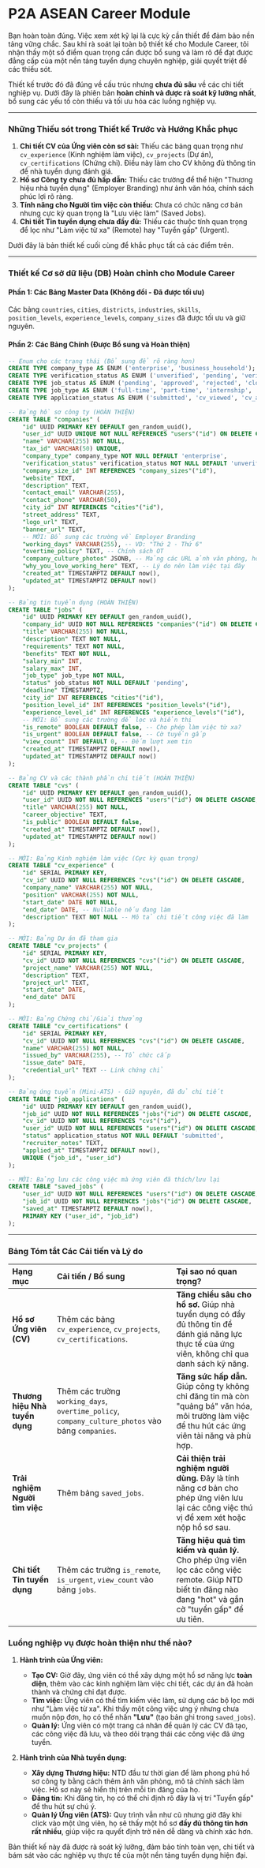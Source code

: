# P2A ASEAN Career Module
Bạn hoàn toàn đúng. Việc xem xét kỹ lại là cực kỳ cần thiết để đảm bảo nền tảng vững chắc. Sau khi rà soát lại toàn bộ thiết kế cho Module Career, tôi nhận thấy một số điểm quan trọng cần được bổ sung và làm rõ để đạt được đẳng cấp của một nền tảng tuyển dụng chuyên nghiệp, giải quyết triệt để các thiếu sót.

Thiết kế trước đó đã đúng về cấu trúc nhưng **chưa đủ sâu** về các chi tiết nghiệp vụ. Dưới đây là phiên bản **hoàn chỉnh và được rà soát kỹ lưỡng nhất**, bổ sung các yếu tố còn thiếu và tối ưu hóa các luồng nghiệp vụ.

---

### **Những Thiếu sót trong Thiết kế Trước và Hướng Khắc phục**

1.  **Chi tiết CV của Ứng viên còn sơ sài:** Thiếu các bảng quan trọng như `cv_experience` (Kinh nghiệm làm việc), `cv_projects` (Dự án), `cv_certifications` (Chứng chỉ). Điều này làm cho CV không đủ thông tin để nhà tuyển dụng đánh giá.
2.  **Hồ sơ Công ty chưa đủ hấp dẫn:** Thiếu các trường để thể hiện "Thương hiệu nhà tuyển dụng" (Employer Branding) như ảnh văn hóa, chính sách phúc lợi rõ ràng.
3.  **Tính năng cho Người tìm việc còn thiếu:** Chưa có chức năng cơ bản nhưng cực kỳ quan trọng là "Lưu việc làm" (Saved Jobs).
4.  **Chi tiết Tin tuyển dụng chưa đầy đủ:** Thiếu các thuộc tính quan trọng để lọc như "Làm việc từ xa" (Remote) hay "Tuyển gấp" (Urgent).

Dưới đây là bản thiết kế cuối cùng để khắc phục tất cả các điểm trên.

---

### **Thiết kế Cơ sở dữ liệu (DB) Hoàn chỉnh cho Module Career**

#### **Phần 1: Các Bảng Master Data (Không đổi - Đã được tối ưu)**
Các bảng `countries`, `cities`, `districts`, `industries`, `skills`, `position_levels`, `experience_levels`, `company_sizes` đã được tối ưu và giữ nguyên.

#### **Phần 2: Các Bảng Chính (Được Bổ sung và Hoàn thiện)**

```sql
-- Enum cho các trạng thái (Bổ sung để rõ ràng hơn)
CREATE TYPE company_type AS ENUM ('enterprise', 'business_household');
CREATE TYPE verification_status AS ENUM ('unverified', 'pending', 'verified', 'rejected');
CREATE TYPE job_status AS ENUM ('pending', 'approved', 'rejected', 'closed');
CREATE TYPE job_type AS ENUM ('full-time', 'part-time', 'internship', 'contract');
CREATE TYPE application_status AS ENUM ('submitted', 'cv_viewed', 'cv_approved', 'interviewing', 'offered', 'hired', 'rejected');

-- Bảng hồ sơ công ty (HOÀN THIỆN)
CREATE TABLE "companies" (
    "id" UUID PRIMARY KEY DEFAULT gen_random_uuid(),
    "user_id" UUID UNIQUE NOT NULL REFERENCES "users"("id") ON DELETE CASCADE,
    "name" VARCHAR(255) NOT NULL,
    "tax_id" VARCHAR(50) UNIQUE,
    "company_type" company_type NOT NULL DEFAULT 'enterprise',
    "verification_status" verification_status NOT NULL DEFAULT 'unverified',
    "company_size_id" INT REFERENCES "company_sizes"("id"),
    "website" TEXT,
    "description" TEXT,
    "contact_email" VARCHAR(255),
    "contact_phone" VARCHAR(50),
    "city_id" INT REFERENCES "cities"("id"),
    "street_address" TEXT,
    "logo_url" TEXT,
    "banner_url" TEXT,
    -- MỚI: Bổ sung các trường về Employer Branding
    "working_days" VARCHAR(255), -- VD: "Thứ 2 - Thứ 6"
    "overtime_policy" TEXT, -- Chính sách OT
    "company_culture_photos" JSONB, -- Mảng các URL ảnh văn phòng, hoạt động
    "why_you_love_working_here" TEXT, -- Lý do nên làm việc tại đây
    "created_at" TIMESTAMPTZ DEFAULT now(),
    "updated_at" TIMESTAMPTZ DEFAULT now()
);

-- Bảng tin tuyển dụng (HOÀN THIỆN)
CREATE TABLE "jobs" (
    "id" UUID PRIMARY KEY DEFAULT gen_random_uuid(),
    "company_id" UUID NOT NULL REFERENCES "companies"("id") ON DELETE CASCADE,
    "title" VARCHAR(255) NOT NULL,
    "description" TEXT NOT NULL,
    "requirements" TEXT NOT NULL,
    "benefits" TEXT NOT NULL,
    "salary_min" INT,
    "salary_max" INT,
    "job_type" job_type NOT NULL,
    "status" job_status NOT NULL DEFAULT 'pending',
    "deadline" TIMESTAMPTZ,
    "city_id" INT REFERENCES "cities"("id"),
    "position_level_id" INT REFERENCES "position_levels"("id"),
    "experience_level_id" INT REFERENCES "experience_levels"("id"),
    -- MỚI: Bổ sung các trường để lọc và hiển thị
    "is_remote" BOOLEAN DEFAULT false, -- Cho phép làm việc từ xa?
    "is_urgent" BOOLEAN DEFAULT false, -- Cờ tuyển gấp
    "view_count" INT DEFAULT 0, -- Đếm lượt xem tin
    "created_at" TIMESTAMPTZ DEFAULT now(),
    "updated_at" TIMESTAMPTZ DEFAULT now()
);

-- Bảng CV và các thành phần chi tiết (HOÀN THIỆN)
CREATE TABLE "cvs" (
    "id" UUID PRIMARY KEY DEFAULT gen_random_uuid(),
    "user_id" UUID NOT NULL REFERENCES "users"("id") ON DELETE CASCADE,
    "title" VARCHAR(255) NOT NULL,
    "career_objective" TEXT,
    "is_public" BOOLEAN DEFAULT false,
    "created_at" TIMESTAMPTZ DEFAULT now(),
    "updated_at" TIMESTAMPTZ DEFAULT now()
);

-- MỚI: Bảng Kinh nghiệm làm việc (Cực kỳ quan trọng)
CREATE TABLE "cv_experience" (
    "id" SERIAL PRIMARY KEY,
    "cv_id" UUID NOT NULL REFERENCES "cvs"("id") ON DELETE CASCADE,
    "company_name" VARCHAR(255) NOT NULL,
    "position" VARCHAR(255) NOT NULL,
    "start_date" DATE NOT NULL,
    "end_date" DATE, -- Nullable nếu đang làm
    "description" TEXT NOT NULL -- Mô tả chi tiết công việc đã làm
);

-- MỚI: Bảng Dự án đã tham gia
CREATE TABLE "cv_projects" (
    "id" SERIAL PRIMARY KEY,
    "cv_id" UUID NOT NULL REFERENCES "cvs"("id") ON DELETE CASCADE,
    "project_name" VARCHAR(255) NOT NULL,
    "description" TEXT,
    "project_url" TEXT,
    "start_date" DATE,
    "end_date" DATE
);

-- MỚI: Bảng Chứng chỉ/Giải thưởng
CREATE TABLE "cv_certifications" (
    "id" SERIAL PRIMARY KEY,
    "cv_id" UUID NOT NULL REFERENCES "cvs"("id") ON DELETE CASCADE,
    "name" VARCHAR(255) NOT NULL,
    "issued_by" VARCHAR(255), -- Tổ chức cấp
    "issue_date" DATE,
    "credential_url" TEXT -- Link chứng chỉ
);

-- Bảng ứng tuyển (Mini-ATS) - Giữ nguyên, đã đủ chi tiết
CREATE TABLE "job_applications" (
    "id" UUID PRIMARY KEY DEFAULT gen_random_uuid(),
    "job_id" UUID NOT NULL REFERENCES "jobs"("id") ON DELETE CASCADE,
    "cv_id" UUID NOT NULL REFERENCES "cvs"("id"),
    "user_id" UUID NOT NULL REFERENCES "users"("id") ON DELETE CASCADE,
    "status" application_status NOT NULL DEFAULT 'submitted',
    "recruiter_notes" TEXT,
    "applied_at" TIMESTAMPTZ DEFAULT now(),
    UNIQUE ("job_id", "user_id")
);

-- MỚI: Bảng lưu các công việc mà ứng viên đã thích/lưu lại
CREATE TABLE "saved_jobs" (
    "user_id" UUID NOT NULL REFERENCES "users"("id") ON DELETE CASCADE,
    "job_id" UUID NOT NULL REFERENCES "jobs"("id") ON DELETE CASCADE,
    "saved_at" TIMESTAMPTZ DEFAULT now(),
    PRIMARY KEY ("user_id", "job_id")
);
```

---

### **Bảng Tóm tắt Các Cải tiến và Lý do**

| Hạng mục | Cải tiến / Bổ sung | Tại sao nó quan trọng? |
| :--- | :--- | :--- |
| **Hồ sơ Ứng viên (CV)** | Thêm các bảng `cv_experience`, `cv_projects`, `cv_certifications`. | **Tăng chiều sâu cho hồ sơ.** Giúp nhà tuyển dụng có đầy đủ thông tin để đánh giá năng lực thực tế của ứng viên, không chỉ qua danh sách kỹ năng. |
| **Thương hiệu Nhà tuyển dụng** | Thêm các trường `working_days`, `overtime_policy`, `company_culture_photos` vào bảng `companies`. | **Tăng sức hấp dẫn.** Giúp công ty không chỉ đăng tin mà còn "quảng bá" văn hóa, môi trường làm việc để thu hút các ứng viên tài năng và phù hợp. |
| **Trải nghiệm Người tìm việc** | Thêm bảng `saved_jobs`. | **Cải thiện trải nghiệm người dùng.** Đây là tính năng cơ bản cho phép ứng viên lưu lại các công việc thú vị để xem xét hoặc nộp hồ sơ sau. |
| **Chi tiết Tin tuyển dụng** | Thêm các trường `is_remote`, `is_urgent`, `view_count` vào bảng `jobs`. | **Tăng hiệu quả tìm kiếm và quản lý.** Cho phép ứng viên lọc các công việc remote. Giúp NTD biết tin đăng nào đang "hot" và gắn cờ "tuyển gấp" để ưu tiên. |

### **Luồng nghiệp vụ được hoàn thiện như thế nào?**

1.  **Hành trình của Ứng viên:**
    *   **Tạo CV:** Giờ đây, ứng viên có thể xây dựng một hồ sơ năng lực **toàn diện**, thêm vào các kinh nghiệm làm việc chi tiết, các dự án đã hoàn thành và chứng chỉ đạt được.
    *   **Tìm việc:** Ứng viên có thể tìm kiếm việc làm, sử dụng các bộ lọc mới như "Làm việc từ xa". Khi thấy một công việc ưng ý nhưng chưa muốn nộp đơn, họ có thể nhấn **"Lưu"** (tạo bản ghi trong `saved_jobs`).
    *   **Quản lý:** Ứng viên có một trang cá nhân để quản lý các CV đã tạo, các công việc đã lưu, và theo dõi trạng thái các công việc đã ứng tuyển.

2.  **Hành trình của Nhà tuyển dụng:**
    *   **Xây dựng Thương hiệu:** NTD đầu tư thời gian để làm phong phú hồ sơ công ty bằng cách thêm ảnh văn phòng, mô tả chính sách làm việc. Hồ sơ này sẽ hiển thị trên mỗi tin đăng của họ.
    *   **Đăng tin:** Khi đăng tin, họ có thể chỉ định rõ đây là vị trí "Tuyển gấp" để thu hút sự chú ý.
    *   **Quản lý Ứng viên (ATS):** Quy trình vẫn như cũ nhưng giờ đây khi click vào một ứng viên, họ sẽ thấy một hồ sơ **đầy đủ thông tin hơn rất nhiều**, giúp việc ra quyết định trở nên dễ dàng và chính xác hơn.

Bản thiết kế này đã được rà soát kỹ lưỡng, đảm bảo tính toàn vẹn, chi tiết và bám sát vào các nghiệp vụ thực tế của một nền tảng tuyển dụng hiện đại.